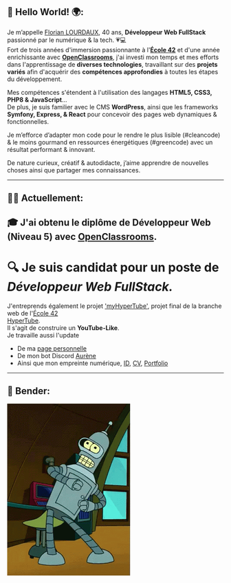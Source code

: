 ##		👋 Hello World! 🌍:  
Je m’appelle [Florian LOURDAUX](https://flourdau.github.io/flourdau), 40 ans, **Développeur Web FullStack** passionné par le numérique & la tech. 💗💻  
Fort de trois années d'immersion passionnante à l'**[École 42](https://42.fr/)** et d'une année enrichissante avec **[OpenClassrooms](https://openclassrooms.com/)**, j'ai investi mon temps et mes efforts dans l'apprentissage de **diverses technologies**, travaillant sur des **projets variés** afin d'acquérir des **compétences approfondies** à toutes les étapes du développement.  

Mes compétences s'étendent à l'utilisation des langages **HTML5, CSS3, PHP8 & JavaScript**...  
De plus, je suis familier avec le CMS **WordPress**, ainsi que les frameworks **Symfony, Express, & React** pour concevoir des pages web dynamiques & fonctionnelles.  

Je m’efforce d’adapter mon code pour le rendre le plus lisible (#cleancode) & le moins gourmand en ressources énergétiques (#greencode) avec un résultat performant & innovant.  

De nature curieux, créatif & autodidacte, j’aime apprendre de nouvelles choses ainsi que partager mes connaissances.  
___  

##		👩‍💻 Actuellement:  
🎓 J'ai obtenu le **diplôme de Développeur Web (Niveau 5)** avec [OpenClassrooms](https://openclassrooms.com/).  
---
🔍 Je suis candidat pour un poste de ***Développeur Web FullStack.***  
===

J'entreprends également le projet ['myHyperTube'](https://github.com/flourdau/myHyperTube/), projet final de la branche web de l'[École 42](https://42.fr/)  
[HyperTube](https://github.com/flourdau/myHyperTube/blob/main/hypertube.fr.pdf).  
Il s'agit de construire un **YouTube-Like**.  
Je travaille aussi l'update  
- De ma [page personnelle](https://github.com/flourdau/positive-link.net)
- De mon bot Discord [Aurène](https://github.com/flourdau/aureneBotDiscord)
- Ainsi que mon empreinte numérique, [ID](https://flourdau.github.io/flourdau), [CV](https://flourdau.github.io/flourdau/curriculum), [Portfolio](https://flourdau.github.io/flourdau/portfolio)  
___  

##     🌟 Bender:  
![Bender](https://raw.githubusercontent.com/flourdau/flourdau/main/IMG/00.gif "Bender")